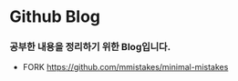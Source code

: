 # Github Blog


### 공부한 내용을 정리하기 위한 Blog입니다.

* FORK https://github.com/mmistakes/minimal-mistakes
 
